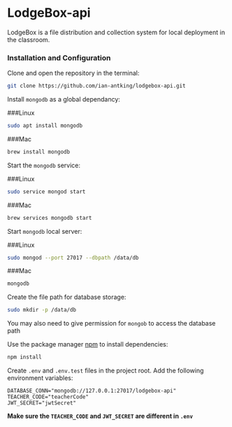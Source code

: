 # LodgeBox-api
LodgeBox is a file distribution and collection system for local deployment in the classroom. 

### Installation and Configuration

Clone and open the repository in the terminal:

```bash
git clone https://github.com/ian-antking/lodgebox-api.git
```

Install ```mongodb``` as a global dependancy:

###Linux
```bash
sudo apt install mongodb
```
###Mac
```bash
brew install mongodb
```

Start the ```mongodb``` service:

###Linux
```bash
sudo service mongod start
```
###Mac
```bash
brew services mongodb start
```

Start `mongodb` local server:


###Linux
```bash
sudo mongod --port 27017 --dbpath /data/db
```
###Mac
```bash
mongodb
```
Create the file path for database storage:

```bash
sudo mkdir -p /data/db
```

You may also need to give permission for ```mongob``` to access the database path

Use the package manager [npm](https://www.npmjs.com/) to install dependencies: 

```bash
npm install
```
Create ```.env``` and ```.env.test``` files in the project root. Add the following environment variables:

```
DATABASE_CONN="mongodb://127.0.0.1:27017/lodgebox-api"
TEACHER_CODE="teacherCode"
JWT_SECRET="jwtSecret"
```
**Make sure the ```TEACHER_CODE``` and ```JWT_SECRET``` are different in ```.env```**
